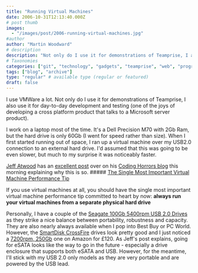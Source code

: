 ```yaml
---
title: "Running Virtual Machines"
date: 2006-10-31T12:13:40.000Z
# post thumb
images:
  - "/images/post/2006-running-virtual-machines.jpg"
#author
author: "Martin Woodward"
# description
description: "Not only do I use it for demonstrations of Teamprise, I also use it for day-to-day development and testing (one of the joys of developing a."
# Taxonomies
categories: ["git", "technology", "gadgets", "teamprise", "web", "programming", "personal"]
tags: ["blog", "archive"]
type: "regular" # available type (regular or featured)
draft: false
---
```

I use VMWare a lot.  Not only do I use it for demonstrations of Teamprise, I also use it for day-to-day development and testing (one of the joys of developing a cross platform product that talks to a Microsoft server product). 

I work on a laptop most of the time.  It's a Dell Precision M70 with 2Gb Ram, but the hard drive is only 60Gb (I went for speed rather than size).  When I first started running out of space, I ran up a virtual machine over my USB2.0 connection to an external hard drive.  I'd assumed that this was going to be even slower, but much to my surprise it was noticeably faster. 

[Jeff Atwood](http://www.codinghorror.com/blog/) has an [excellent post](http://www.codinghorror.com/blog/archives/000714.html) over on his [Coding Horrors blog](http://www.codinghorror.com/blog/) this morning explaining why this is so.  ##### [The Single Most Important Virtual Machine Performance Tip](http://www.codinghorror.com/blog/archives/000714.html) 

If you use virtual machines at all, you should have the single most important virtual machine performance tip committed to heart by now: **always run your virtual machines from a separate physical hard drive** 

Personally, I have a couple of the [Seagate 100Gb 5400rpm USB 2.0 Drives](http://www.amazon.co.uk/gp/redirect.html?ie=UTF8&location=http%3A%2F%2Fwww.amazon.co.uk%2FSeagate-Momentus-External-100Gb-5400Rpm%2Fdp%2FB00064NG0Q&tag=woodwardwebcom&linkCode=ur2&camp=1634&creative=6738) as they strike a nice balance between portability, robustness and capacity.  They are also nearly always available when I pop into Best Buy or PC World.  However, the [SmartDisk CrossFire](http://www.amazon.co.uk/gp/product/B0007UDC2G?ie=UTF8&tag=woodwardwebcom&linkCode=as2&camp=1634&creative=6738&creativeASIN=B0007UDC2G) drives look pretty good and I just noticed a [7200rpm, 250Gb](http://www.amazon.co.uk/gp/product/B0007UDC2G?ie=UTF8&tag=woodwardwebcom&linkCode=as2&camp=1634&creative=6738&creativeASIN=B0007UDC2G) one on Amazon for £120.  As Jeff's post explains, going for eSATA looks like the way to go in the future - especially a drive enclosure that supports both eSATA and USB.  However, for the meantime, I'll stick with my USB 2.0 only models as they are very portable and are powered by the USB lead.